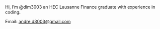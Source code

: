Hi, I’m @dim3003 an HEC Lausanne Finance graduate with experience in coding.

Email: andre.d3003@gmail.com

<!---
dim3003/dim3003 is a ✨ special ✨ repository because its `README.md` (this file) appears on your GitHub profile.
You can click the Preview link to take a look at your changes.
--->
